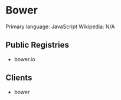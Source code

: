# Bower

Primary language: JavaScript
Wikipedia: N/A

## Public Registries

- bower.io

## Clients

- bower

